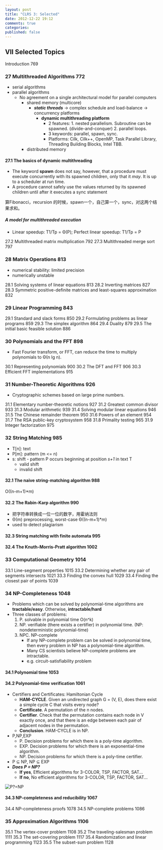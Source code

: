 ```yaml
---
layout: post
title: "CLRS 3: Selected"
date: 2012-12-22 19:12
comments: true
categories: 
published: false
---
```


## VII Selected Topics
Introduction 769
### 27 Multithreaded Algorithms 772

- serial algorithms
- parallel algorithms
	- No agreement on a single architectural model for parallel computers
		- shared memory (multicore)
			- ***static threads*** -> complex schedule and load-balance -> concurrency platforms
				- **dynamic multithreading platform**
					- 2 features: 1. nested parallelism. Subroutine can be spawned. (divide-and-conquer) 2. parallel loops.
					- 3 keywords: parallel, spawn, sync.
					- Platforms: Cilk, Cilk++, OpenMP, Task Parallel Library, Threading Building Blocks, Intel TBB.
		- distributed memory

#### 27.1 The basics of dynamic multithreading 

- The keyword **spawn** does not say, however, that a procedure must execute concurrently with its spawned children, only that it _may_. It is up to a scheduler at run time.
- A procedure cannot safely use the values returned by its spawned children until after it executes a sync statement

算Fibonacci，recursion 的时候，spawn一个，自己算一个，sync，对这两个结果求和。

##### A model for multithreaded execution

- Linear speedup: T1/Tp = Θ(P); Perfect linear speedup: T1/Tp = P

27.2 Multithreaded matrix multiplication 792 
27.3 Multithreaded merge sort 797
### 28 Matrix Operations 813

- numerical stability: limited precision
- numerically unstable

28.1 Solving systems of linear equations 813
28.2 Inverting matrices 827
28.3 Symmetric positive-definite matrices and least-squares approximation 832
### 29 Linear Programming 843
29.1 Standard and slack forms 850
29.2 Formulating problems as linear programs 859 29.3 The simplex algorithm 864
29.4 Duality 879
29.5 The initial basic feasible solution 886
### 30 Polynomials and the FFT 898

- Fast Fourier transform, or FFT, can reduce the time to multiply polynomials to Θ(n lg n).

30.1 Representing polynomials 900 30.2 The DFT and FFT 906
30.3 Efficient FFT implementations 915
### 31 Number-Theoretic Algorithms 926

- Cryptographic schemes based on large prime numbers.

31.1 Elementary number-theoretic notions 927 
31.2 Greatest common divisor 933
31.3 Modular arithmetic 939
31.4 Solving modular linear equations 946 
31.5 The Chinese remainder theorem 950
31.6 Powers of an element 954
31.7 The RSA public-key cryptosystem 958
31.8 Primality testing 965
31.9 Integer factorization 975

### 32 String Matching 985

- T[n]: text
- P[m]: pattern (m <= n)
- s: shift - pattern P occurs beginning at position _s+1_ in text T
	- valid shift
	- invalid shift

#### 32.1 The naive string-matching algorithm 988 

O((n-m+1)*m)

#### 32.2 The Rabin-Karp algorithm 990

- 把字符串转换成一位一位的数字，用霍纳法则
- Θ(m) preprocessing, worst-case Θ((n-m+1)*m)
- used to detect plagiarism 

#### 32.3 String matching with finite automata 995
#### 32.4 The Knuth-Morris-Pratt algorithm 1002
### 33 Computational Geometry 1014
33.1 Line-segment properties 1015
33.2 Determining whether any pair of segments intersects 1021 33.3 Finding the convex hull 1029
33.4 Finding the closest pair of points 1039
### 34 NP-Completeness 1048

- Problems which can be solved by polynomial-time algorithms are **tractable/easy**. Otherwise, **intractable/hard**
- Three classes of problems:
	1. P.	solvable in polynomial time O(n^k)
	2. NP.	verifiable (there exists a certifier) in polynomial time. (NP: nondeterministic polynomial-time)
	3. NPC.	NP-complete 
		- If any NP-complete problem can be solved in polynomial time, then every problem in NP has a polynomial-time algorithm.
		- Many CS scientists believe NP-complete problems are intractable.
		- e.g. circuit-satisfiability problem
		
#### 34.1 Polynomial time 1053
#### 34.2 Polynomial-time verification 1061

- Certifiers and Certificates:  Hamiltonian Cycle
	- **HAM-CYCLE**.  Given an undirected graph G = (V, E), does there exist a simple cycle C that visits every node?
	- **Certificate**.  A permutation of the n nodes.
	- **Certifier**.  Check that the permutation contains each node in V exactly once, and that there is an edge between each pair of adjacent nodes in the permutation.
	- **Conclusion**.  HAM-CYCLE is in NP.
- P,NP,EXP
	- P. Decision problems for which there is a poly-time algorithm.
	- EXP.  Decision problems for which there is an exponential-time algorithm.
	- NP.  Decision problems for which there is a poly-time certifier.
- P ⊆ NP, NP ⊆ EXP
- ***Does P = NP?***
	- **If yes**, Efficient algorithms for 3-COLOR, TSP, FACTOR, SAT...
	- **If no**, No efficient algorithms for 3-COLOR, TSP, FACTOR, SAT...

![P?=NP](http://upload.wikimedia.org/wikipedia/commons/a/a0/P_np_np-complete_np-hard.svg)


#### 34.3 NP-completeness and reducibility 1067 
34.4 NP-completeness proofs 1078
34.5 NP-complete problems 1086

### 35 Approximation Algorithms 1106
35.1 The vertex-cover problem 1108
35.2 The traveling-salesman problem 1111
35.3 The set-covering problem 1117
35.4 Randomization and linear programming 1123 35.5 The subset-sum problem 1128